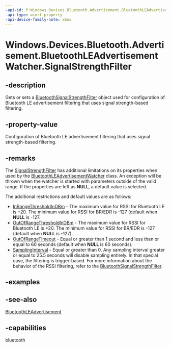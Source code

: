```yaml
---
-api-id: P:Windows.Devices.Bluetooth.Advertisement.BluetoothLEAdvertisementWatcher.SignalStrengthFilter
-api-type: winrt property
-api-device-family-note: xbox
---
```


<!-- Property syntax
public Windows.Devices.Bluetooth.BluetoothSignalStrengthFilter SignalStrengthFilter { get;  set; }
-->

# Windows.Devices.Bluetooth.Advertisement.BluetoothLEAdvertisementWatcher.SignalStrengthFilter

## -description
Gets or sets a [BluetoothSignalStrengthFilter](../windows.devices.bluetooth/bluetoothsignalstrengthfilter.md) object used for configuration of Bluetooth LE advertisement filtering that uses signal strength-based filtering.

## -property-value
Configuration of Bluetooth LE advertisement filtering that uses signal strength-based filtering.

## -remarks
The [SignalStrengthFilter](bluetoothleadvertisementwatcher_signalstrengthfilter.md) has additional limitations on its properties when used by the [BluetoothLEAdvertisementWatcher](bluetoothleadvertisementwatcher.md) class. An exception will be thrown when the watcher is started with parameters outside of the valid range. If the properties are left as **NULL**, a default value is selected.

The additional restrictions and default values are as follows:


+ [InRangeThresholdInDBm](../windows.devices.bluetooth/bluetoothsignalstrengthfilter_inrangethresholdindbm.md) - The maximum value for RSSI for Bluetooth LE is +20. The minimum value for RSSI for BR/EDR is -127 (default when **NULL** is -127.
+ [OutOfRangeThresholdInDBm](../windows.devices.bluetooth/bluetoothsignalstrengthfilter_outofrangethresholdindbm.md) - The maximum value for RSSI for Bluetooth LE is +20. The minimum value for RSSI for BR/EDR is -127 (default when **NULL** is -127).
+ [OutOfRangeTimeout](../windows.devices.bluetooth/bluetoothsignalstrengthfilter_outofrangetimeout.md) - Equal or greater than 1 second and less than or equal to 60 seconds (default when **NULL** is 60 seconds).
+ [SamplingInterval](../windows.devices.bluetooth/bluetoothsignalstrengthfilter_samplinginterval.md) - Equal or greater than 0. Any sampling interval greater or equal to 25.5 seconds will disable sampling entirely. In that special case, the filtering is trigger-based. For more information about the behavior of the RSSI filtering, refer to the [BluetoothSignalStrengthFilter](../windows.devices.bluetooth/bluetoothsignalstrengthfilter.md).


## -examples

## -see-also
[BluetoothLEAdvertisement](bluetoothleadvertisement.md)
## -capabilities
bluetooth
